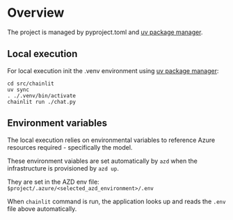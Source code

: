 # Overview

The project is managed by pyproject.toml and [uv package manager](https://docs.astral.sh/uv/getting-started/installation/).


## Local execution
For local execution init the .venv environment using [uv package manager](https://docs.astral.sh/uv/getting-started/installation/):

```shell
cd src/chainlit
uv sync
. ./.venv/bin/activate
chainlit run ./chat.py
```
## Environment variables

The local execution relies on environmental variables to reference Azure resources required - specifically the model.

These environment vaiables are set automatically by `azd` when the infrastructure is provisioned by `azd up`. 

They are set in the AZD env file: `$project/.azure/<selected_azd_environment>/.env`

When `chainlit` command is run, the application looks up and reads the `.env` file above automatically.